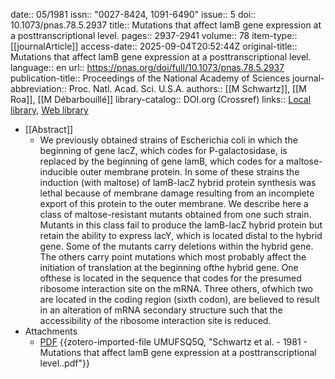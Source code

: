 date:: 05/1981
issn:: "0027-8424, 1091-6490"
issue:: 5
doi:: 10.1073/pnas.78.5.2937
title:: Mutations that affect lamB gene expression at a posttranscriptional level.
pages:: 2937-2941
volume:: 78
item-type:: [[journalArticle]]
access-date:: 2025-09-04T20:52:44Z
original-title:: Mutations that affect lamB gene expression at a posttranscriptional level.
language:: en
url:: https://pnas.org/doi/full/10.1073/pnas.78.5.2937
publication-title:: Proceedings of the National Academy of Sciences
journal-abbreviation:: Proc. Natl. Acad. Sci. U.S.A.
authors:: [[M Schwartz]], [[M Roa]], [[M Débarbouillé]]
library-catalog:: DOI.org (Crossref)
links:: [Local library](zotero://select/library/items/Y2JJCNKJ), [Web library](https://www.zotero.org/users/6106196/items/Y2JJCNKJ)

- [[Abstract]]
	- We previously obtained strains of Escherichia coli in which the beginning of gene lacZ, which codes for P-galactosidase, is replaced by the beginning of gene lamB, which codes for a maltose-inducible outer membrane protein. In some of these strains the induction (with maltose) of lamB-lacZ hybrid protein synthesis was lethal because of membrane damage resulting from an incomplete export of this protein to the outer membrane. We describe here a class of maltose-resistant mutants obtained from one such strain. Mutants in this class fail to produce the lamB-lacZ hybrid protein but retain the ability to express lacY, which is located distal to the hybrid gene. Some of the mutants carry deletions within the hybrid gene. The others carry point mutations which most probably affect the initiation of translation at the beginning ofthe hybrid gene. One ofthese is located in the sequence that codes for the presumed ribosome interaction site on the mRNA. Three others, ofwhich two are located in the coding region (sixth codon), are believed to result in an alteration of mRNA secondary structure such that the accessibility of the ribosome interaction site is reduced.
- Attachments
	- [PDF](zotero://select/library/items/UMUFSQ5Q) {{zotero-imported-file UMUFSQ5Q, "Schwartz et al. - 1981 - Mutations that affect lamB gene expression at a posttranscriptional level..pdf"}}